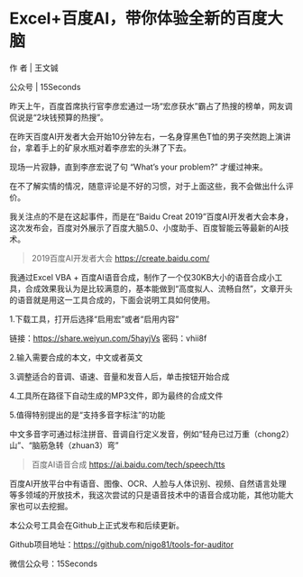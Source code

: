 # Excel+百度AI，带你体验全新的百度大脑

作  者 | 王文铖

公众号 | 15Seconds

昨天上午，百度首席执行官李彦宏通过一场“宏彦获水”霸占了热搜的榜单，网友调侃说是“2块钱预算的热搜”。

在昨天百度AI开发者大会开始10分钟左右，一名身穿黑色T恤的男子突然跑上演讲台，拿着手上的矿泉水瓶对着李彦宏的头淋了下去。

现场一片寂静，直到李彦宏说了句 “What’s your problem?” 才缓过神来。

在不了解实情的情况，随意评论是不好的习惯，对于上面这些，我不会做出什么评价。

我关注点的不是在这起事件，而是在“Baidu Creat 2019”百度AI开发者大会本身，这次发布会，百度对外展示了百度大脑5.0、小度助手、百度智能云等最新的AI技术。
>2019百度AI开发者大会  https://create.baidu.com/

我通过Excel VBA + 百度AI语音合成，制作了一个仅30KB大小的语音合成小工具，合成效果我认为是比较满意的，基本能做到“高度拟人、流畅自然”，文章开头的语音就是用这一工具合成的，下面会说明工具如何使用。

1.下载工具，打开后选择“启用宏”或者“启用内容”

链接：https://share.weiyun.com/5hayjVs 密码：vhii8f

2.输入需要合成的本文，中文或者英文

3.调整适合的音调、语速、音量和发音人后，单击按钮开始合成

4.工具所在路径下自动生成的MP3文件，即为最终的合成文件

5.值得特别提出的是“支持多音字标注”的功能

中文多音字可通过标注拼音、音调自行定义发音，例如“轻舟已过万重（chong2）山”、“脑筋急转（zhuan3）弯”

>百度AI语音合成    https://ai.baidu.com/tech/speech/tts

百度AI开放平台中有语音、图像、OCR、人脸与人体识别、视频、自然语言处理等多领域的开放技术，我这次尝试的只是语音技术中的语音合成功能，其他功能大家也可以去挖掘。


本公众号工具会在Github上正式发布和后续更新。

Github项目地址：https://github.com/nigo81/tools-for-auditor

微信公众号：15Seconds
